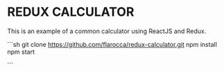 # REDUX CALCULATOR

This is an example of a common calculator using ReactJS and Redux.

´´´sh
git clone https://github.com/flarocca/redux-calculator.git
npm install
npm start

´´´

